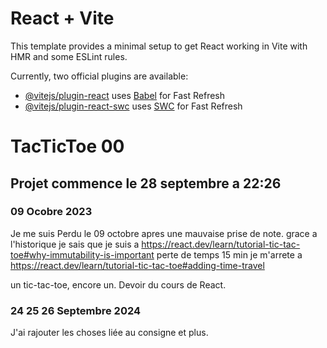 # React + Vite

This template provides a minimal setup to get React working in Vite with HMR and some ESLint rules.

Currently, two official plugins are available:

- [@vitejs/plugin-react](https://github.com/vitejs/vite-plugin-react/blob/main/packages/plugin-react/README.md) uses [Babel](https://babeljs.io/) for Fast Refresh
- [@vitejs/plugin-react-swc](https://github.com/vitejs/vite-plugin-react-swc) uses [SWC](https://swc.rs/) for Fast Refresh

# TacTicToe 00
## Projet commence le 28 septembre a 22:26

### 09 Ocobre 2023
Je me suis Perdu le 09 octobre apres une mauvaise prise de note.
grace a l'historique je sais que je suis a https://react.dev/learn/tutorial-tic-tac-toe#why-immutability-is-important
perte de temps 15 min
je m'arrete a https://react.dev/learn/tutorial-tic-tac-toe#adding-time-travel

un tic-tac-toe, encore un.
Devoir du cours de React.

### 24 25 26 Septembre 2024

J'ai rajouter les choses liée au consigne et plus.